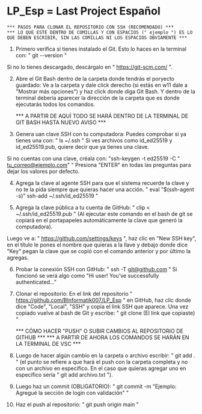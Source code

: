 # LP_Esp = Last Project Español

    *** PASOS PARA CLONAR EL REPOSITORIO CON SSH (RECOMENDADO) ***
    *** LO QUE ESTÉ DENTRO DE COMILLAS Y CON ESPACIOS (" ejemplo ") ES LO QUE DEBEN ESCRIBIR, SIN LAS COMILLAS NI LOS ESPACIOS OBVIAMENTE ***

1. Primero verifica si tienes instalado el Git. Esto lo haces en la terminal con:
    " git --version "

Si no lo tienes descargado, descárgalo en " https://git-scm.com/ ".

2. Abre el Git Bash dentro de la carpeta donde tendrás el poryecto guardado:
    Ve a la carpeta y dale click derecho (si estás en w11 dale a "Mostrar más opciones") y haz click donde diga Git Bash. Y dentro de la terminal debería aparecer la dirección de la carpeta que es donde ejecutarás todos los comandos.

    *** A PARTIR DE AQUÍ TODO SE HARÁ DENTRO DE LA TERMINAL DE GIT BASH HASTA NUEVO AVISO ***

3. Genera uan clave SSH con tu computadora:
    Puedes comprobar si ya tienes una con: " ls ~/.ssh "
    Si ves archivos como id_ed25519 y id_ed25519.pub, quiere decir que ya tienes una clave.
    
Si no cuentas con una clave, créala con:
    "ssh-keygen -t ed25519 -C " tu_correo@ejemplo.com" "
    Presiona "ENTER" en todas las preguntas para dejar los valores por defecto.

4. Agrega la clave al agente SSH para que el sistema recuerde la clave y no te la pida siempre que quieras hacer una acción.
    " eval "$(ssh-agent -s)"
    ssh-add ~/.ssh/id_ed25519 "

5. Agrega la clave pública a tu cuenta de GitHub:
    " clip < ~/.ssh/id_ed25519.pub " (Al ejecutar este comando en el bash de git se copiará en el portapapeles automáticamente la clave que generó la computadora).

Luego ve a: " https://github.com/settings/keys ", haz clic en "New SSH key", en el título le pones el nombre que quieras a la llave y debajo donde dice "Key" pegan la clave que se copió con el comando anterior y por último la agregas.

6. Probar la conexión SSH con GitHub:
    " ssh -T git@github.com "
    Si funcionó se verá algo como "Hi user! You've successfully authenticated..."

7. Clonar el repositorio:
    En el link del repositorio " https://github.com/BInformatik007/LP_Esp " en GitHub, haz clic donde dice "Code", "Local", "SSH" y copia el link SSH que aparece. Una vez copiado vuelve al bash de Git y escribe:
    " git clone (El link que copiaste) "

    *** CÓMO HACER "PUSH" O SUBIR CAMBIOS AL REPOSITORIO DE GITHUB ***
    *** A PARTIR DE AHORA LOS COMANDOS SE HARÁN EN LA TERMINAL DE VSC ***

1. Luego de hacer algún cambio en la carpeta o archivo escribir:
    " git add . " (el punto se refiere a que hará el push con la carpeta completa y no con un archivo en específico. En el caso que quieras agregar uno en específico sería " git add archivo.txt ").

2. Luego haz un commit (OBLIGATORIO):
    " git commit -m "Ejemplo: Agregué la sección de login con validación" "
    
3. Haz el push al repositorio:
    " git push origin main "